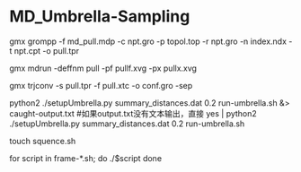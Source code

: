 # MD_Umbrella-Sampling


gmx grompp -f md_pull.mdp -c npt.gro -p topol.top -r npt.gro -n index.ndx -t npt.cpt -o pull.tpr

gmx mdrun -deffnm pull -pf pullf.xvg -px pullx.xvg

gmx trjconv -s pull.tpr -f pull.xtc -o conf.gro -sep



python2 ./setupUmbrella.py summary_distances.dat 0.2 run-umbrella.sh &> caught-output.txt   #如果output.txt没有文本输出，直接 yes | python2 ./setupUmbrella.py summary_distances.dat 0.2 run-umbrella.sh




touch  squence.sh

for script in frame-*.sh; do
    ./$script
done

